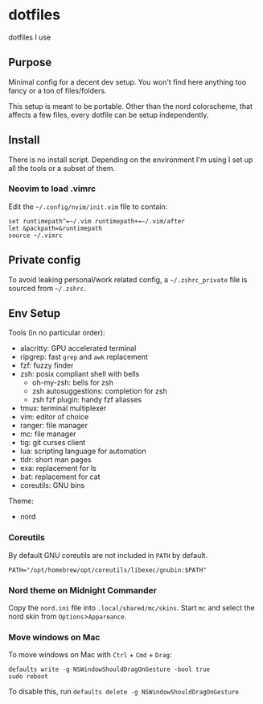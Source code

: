 # dotfiles

dotfiles I use

## Purpose

Minimal config for a decent dev setup. You won't find here anything too fancy or a ton of files/folders.

This setup is meant to be portable. Other than the nord colorscheme, that affects a few files, every dotfile can be setup independently.

## Install

There is no install script. Depending on the environment I'm using I set up all the tools or a subset of them.

### Neovim to load .vimrc

Edit the `~/.config/nvim/init.vim` file to contain:

```
set runtimepath^=~/.vim runtimepath+=~/.vim/after
let &packpath=&runtimepath
source ~/.vimrc
```

## Private config

To avoid leaking personal/work related config, a `~/.zshrc_private` file is sourced from `~/.zshrc`. 

## Env Setup

Tools (in no particular order):
 - alacritty: GPU accelerated terminal
 - ripgrep: fast `grep` and `awk` replacement
 - fzf: fuzzy finder
 - zsh: posix compliant shell with bells
   - oh-my-zsh: bells for zsh
   - zsh autosuggestions: completion for zsh
   - zsh fzf plugin: handy fzf aliasses
 - tmux: terminal multiplexer
 - vim: editor of choice
 - ranger: file manager
 - mc: file manager
 - tig: git curses client
 - lua: scripting language for automation
 - tldr: short man pages
 - exa: replacement for ls
 - bat: replacement for cat
 - coreutils: GNU bins

Theme:
 - nord 

### Coreutils

By default GNU coreutils are not included in `PATH` by default.

```shell
PATH="/opt/homebrew/opt/coreutils/libexec/gnubin:$PATH"
```

### Nord theme on Midnight Commander

Copy the `nord.ini` file into `.local/shared/mc/skins`. Start `mc` and select the nord skin from `Options`>`Appareance`.

### Move windows on Mac

To move windows on Mac with `Ctrl` + `Cmd` + `Drag`: 

```shell
defaults write -g NSWindowShouldDragOnGesture -bool true   
sudo reboot
```

To disable this, run 
```defaults delete -g NSWindowShouldDragOnGesture```


